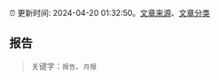 :alarm_clock: 更新时间: 2024-04-20 01:32:50。[文章来源](/README.md)、[文章分类](/TAGS.md)

## 报告


> 关键字：`报告`、`月报`



